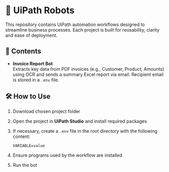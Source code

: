 # 🤖 UiPath Robots 

This repository contains UiPath automation workflows designed to streamline business processes. Each project is built for reusability, clarity and ease of deployment.

## 📂 Contents

- **Invoice Report Bot**  
  Extracts key data from PDF invoices (e.g., Customer, Product, Amounts) using OCR and sends a summary Excel report via email. Recipient email is stored in a `.env` file.  

## 🛠 How to Use

1. Download chosen project folder  
2. Open the project in **UiPath Studio** and install required packages  
3. If necessary, create a `.env` file in the root directory with the following content:

   ```
   VARIABLE=value
   ```

4. Ensure programs used by the workflow are installed  
5. Run the bot
   
